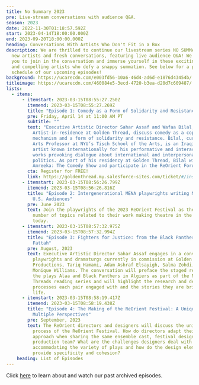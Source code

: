 ```yaml
---
title: No Summary 2023
pre: Live-stream conversations with audience Q&A.
season: 2023
date: 2022-11-30T01:18:57.592Z
start: 2023-04-14T18:00:00.000Z
end: 2023-09-20T18:00:00.000Z
heading: Conversations With Artists Who Don't Fit in a Box
description: We are thrilled to continue our livestream series NO SUMMARY with
  new artists and fresh conversations, featuring live audience Q&A! We invite
  you to join in the conversation and immerse yourself in these exciting topics
  and compelling artists who defy a snappy summation. See below for a preview
  schedule of our upcoming episodes!
background: https://ucarecdn.com/e003fd56-10a6-46d4-ad6d-e1876d43454b/
titleimage: https://ucarecdn.com/460084e5-3ecd-4720-b3ea-d20d7c609487/
lists:
  - items:
      - itemstart: 2023-03-15T08:55:27.250Z
        itemend: 2023-03-15T08:55:27.269Z
        title: "Episode 1: Comedy as a Form of Solidarity and Resistance"
        pre: Friday, April 14 at 11:00 AM PT
        subtitle: ""
        text: "Executive Artistic Director Sahar Assaf and Wafaa Bilal, 2023
          Artist-in-residence at Golden Thread, discuss comedy as a coping
          mechanism and a form of solidarity and resistance. Bilal, currently an
          Arts Professor at NYU’s Tisch School of the Arts, is an Iraqi-born
          artist known internationally for his performative and interactive
          works provoking dialogue about international and interpersonal
          politics. As part of his residency at Golden Thread, Bilal will curate
          Amreeka: The Comedy Show and participate in the ReOrient Forum."
        cta: Register for FREE!
        link: https://goldenthread.my.salesforce-sites.com/ticket/#/instances/a0F3Z00000yoKSZUA2
      - itemstart: 2023-03-15T08:56:26.799Z
        itemend: 2023-03-15T08:56:26.816Z
        title: "Episode 2: Intergenerational MENA playwrights writing MENA stories to
          U.S. Audiences"
        pre: June 2023
        text: Join the playwrights of the 2023 ReOrient Festival as they discuss a
          number of topics related to their work making theatre in the U.S.
          today.
      - itemstart: 2023-03-15T08:57:32.975Z
        itemend: 2023-03-15T08:57:32.994Z
        title: "Episode 3: Fighters for Justice: from the Black Panthers to Alaa Abdel
          Fattah"
        pre: August, 2023
        text: Executive Artistic Director Sahar Assaf engages in a conversation with
          playwrights and dramaturgs currently in commission at Golden Thread
          Productions, Tariq Hamami, Adam Ashraf Elsayigh, Salma Zohdi, and Dawn
          Monique Williams. The conversation will preface the staged readings of
          the plays Alaa and Black Panthers in Algiers as part of the New
          Threads reading series and will highlight the research and development
          processes each pair engaged with and the stories they are bringing to
          life.
      - itemstart: 2023-03-15T08:58:19.417Z
        itemend: 2023-03-15T08:58:19.438Z
        title: "Episode 4: The Making of the ReOrient Festival: A Unique Process and
          Multiple Perspectives"
        pre: September, 2023
        text: The ReOrient directors and designers will discuss the unique production
          process of the ReOrient Festival. How do directors adapt their
          approach when sharing the same ensemble cast, festival designers, and
          production team? What are the challenges designers deal with when
          accommodating the variety of plays and how do the design elements
          provide specificity and cohesion?
    heading: List of Episodes
---
```

Click [here](https://goldenthread.org/productions/) to learn about and watch our past archived episodes.